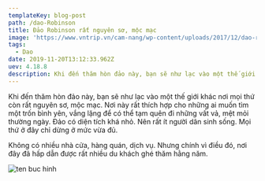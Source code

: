 ```yaml
---
templateKey: blog-post
path: /dao-Robinson
title: Đảo Robinson rất nguyên sơ, mộc mạc
image: 'https://www.vntrip.vn/cam-nang/wp-content/uploads/2017/12/dao-robinson-nha-trang-3.jpg' 
tags:
  - Dao
date: 2019-11-20T13:12:33.962Z
uev: 4.18.8
description: Khi đến thăm hòn đảo này, bạn sẽ như lạc vào một thế giới khác nơi mọi thứ còn rất nguyên sơ, mộc mạc.
---
```


Khi đến thăm hòn đảo này, bạn sẽ như lạc vào một thế giới khác nơi mọi thứ còn rất nguyên sơ, mộc mạc. Nơi này rất thích hợp cho những ai muốn tìm một trốn bình yên, vắng lặng để có thể tạm quên đi những vất vả, mệt mỏi thường ngày. Đảo có diện tích khá nhỏ. Nên rất ít người dân sinh sống. Mọi thứ ở đây chỉ dừng ở mức vừa đủ. 

Không có nhiều nhà cửa, hàng quán, dịch vụ. Nhưng chính vì điều đó, nơi đây đã hấp dẫn được rất nhiều du khách ghé thăm hằng năm.

![ten buc hinh](https://znews-photo.zadn.vn/w660/Uploaded/Ohunoaa/2015_09_23/1_1.jpg "ten buc hinh")






